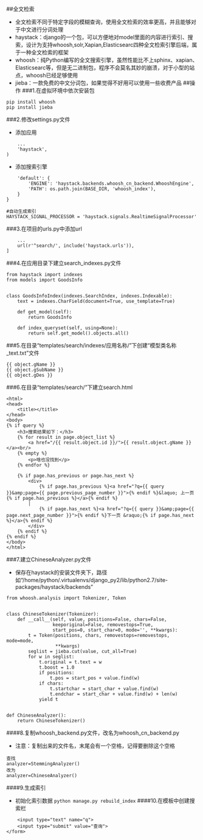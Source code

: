 ##全文检索
* 全文检索不同于特定字段的模糊查询，使用全文检索的效率更高，并且能够对于中文进行分词处理
* haystack：django的一个包，可以方便地对model里面的内容进行索引、搜索，设计为支持whoosh,solr,Xapian,Elasticsearc四种全文检索引擎后端，属于一种全文检索的框架
* whoosh：纯Python编写的全文搜索引擎，虽然性能比不上sphinx、xapian、Elasticsearc等，但是无二进制包，程序不会莫名其妙的崩溃，对于小型的站点，whoosh已经足够使用
* jieba：一款免费的中文分词包，如果觉得不好用可以使用一些收费产品
##操作
###1.在虚拟环境中依次安装包
```pip install django-haystack
pip install whoosh
pip install jieba
```
###2.修改settings.py文件
* 添加应用
```INSTALLED_APPS = (
    ...
    'haystack',
)
```
* 添加搜索引擎
```HAYSTACK_CONNECTIONS = {
    'default': {
        'ENGINE': 'haystack.backends.whoosh_cn_backend.WhooshEngine',
        'PATH': os.path.join(BASE_DIR, 'whoosh_index'),
    }
}

#自动生成索引
HAYSTACK_SIGNAL_PROCESSOR = 'haystack.signals.RealtimeSignalProcessor'
```
###3.在项目的urls.py中添加url

```urlpatterns = [
    ...
    url(r'^search/', include('haystack.urls')),
]
```
###4.在应用目录下建立search_indexes.py文件
```# coding=utf-8
from haystack import indexes
from models import GoodsInfo


class GoodsInfoIndex(indexes.SearchIndex, indexes.Indexable):
    text = indexes.CharField(document=True, use_template=True)

    def get_model(self):
        return GoodsInfo

    def index_queryset(self, using=None):
        return self.get_model().objects.all()
```
###5.在目录“templates/search/indexes/应用名称/”下创建“模型类名称_text.txt”文件
```#goodsinfo_text.txt，这里列出了要对哪些列的内容进行检索
{{ object.gName }}
{{ object.gSubName }}
{{ object.gDes }}
```
###6.在目录“templates/search/”下建立search.html
```<!DOCTYPE html>
<html>
<head>
    <title></title>
</head>
<body>
{% if query %}
    <h3>搜索结果如下：</h3>
    {% for result in page.object_list %}
        <a href="/{{ result.object.id }}/">{{ result.object.gName }}</a><br/>
    {% empty %}
        <p>啥也没找到</p>
    {% endfor %}

    {% if page.has_previous or page.has_next %}
        <div>
            {% if page.has_previous %}<a href="?q={{ query }}&amp;page={{ page.previous_page_number }}">{% endif %}&laquo; 上一页{% if page.has_previous %}</a>{% endif %}
        |
            {% if page.has_next %}<a href="?q={{ query }}&amp;page={{ page.next_page_number }}">{% endif %}下一页 &raquo;{% if page.has_next %}</a>{% endif %}
        </div>
    {% endif %}
{% endif %}
</body>
</html>
```
###7.建立ChineseAnalyzer.py文件
* 保存在haystack的安装文件夹下，路径如“/home/python/.virtualenvs/django_py2/lib/python2.7/site-packages/haystack/backends”
```import jieba
from whoosh.analysis import Tokenizer, Token


class ChineseTokenizer(Tokenizer):
    def __call__(self, value, positions=False, chars=False,
                 keeporiginal=False, removestops=True,
                 start_pos=0, start_char=0, mode='', **kwargs):
        t = Token(positions, chars, removestops=removestops, mode=mode,
                  **kwargs)
        seglist = jieba.cut(value, cut_all=True)
        for w in seglist:
            t.original = t.text = w
            t.boost = 1.0
            if positions:
                t.pos = start_pos + value.find(w)
            if chars:
                t.startchar = start_char + value.find(w)
                t.endchar = start_char + value.find(w) + len(w)
            yield t


def ChineseAnalyzer():
    return ChineseTokenizer()
```
####8.复制whoosh_backend.py文件，改名为whoosh_cn_backend.py
* 注意：复制出来的文件名，末尾会有一个空格，记得要删除这个空格
```from .ChineseAnalyzer import ChineseAnalyzer 
查找
analyzer=StemmingAnalyzer()
改为
analyzer=ChineseAnalyzer()
```
####9.生成索引
* 初始化索引数据
`python manage.py rebuild_index`
####10.在模板中创建搜索栏
```<form method='get' action="/search/" target="_blank">
    <input type="text" name="q">
    <input type="submit" value="查询">
</form>
```